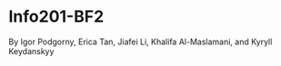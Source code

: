 # Info201-BF2
 
 By Igor Podgorny, Erica Tan, Jiafei Li, Khalifa Al-Maslamani, and Kyryll Keydanskyy